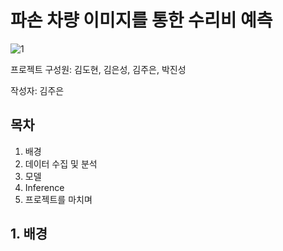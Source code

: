 
# 파손 차량 이미지를 통한 수리비 예측
![1](https://github.com/kimjoosilver/Car-Repair-Cost-Estimator-with-YOLOv8/assets/87303227/2c6c1a77-aaf7-4379-ac8d-2370b600306f)



프로젝트 구성원: 김도현, 김은성, 김주은, 박진성


작성자: 김주은


## 목차


1. 배경
2. 데이터 수집 및 분석
3. 모델
4. Inference
5. 프로젝트를 마치며


## 1. 배경
